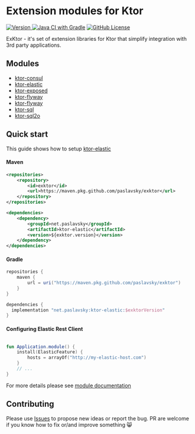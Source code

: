 # Extension modules for Ktor
[ ![Version](https://img.shields.io/badge/Version-1.6.7-blue.svg?style=flat&logo=apachemaven) ](https://github.com/paslavsky/exktor/releases/tag/1.6.7)
[![Java CI with Gradle](https://github.com/paslavsky/exktor/actions/workflows/gradle.yml/badge.svg)](https://github.com/paslavsky/exktor/actions/workflows/gradle.yml)
[![GitHub License](https://img.shields.io/badge/license-Apache%20License%202.0-blue.svg?style=flat)](http://www.apache.org/licenses/LICENSE-2.0)

ExKtor - it's set of extension libraries for Ktor that simplify integration with 3rd party applications.

## Modules
* [ktor-consul](ktor-consul/README.md)
* [ktor-elastic](ktor-elastic/README.md)
* [ktor-exposed](ktor-exposed/README.md)
* [ktor-flyway](ktor-flyway/README.md)
* [ktor-flyway](ktor-flyway/README.md)
* [ktor-sql](ktor-sql/README.md)
* [ktor-sql2o](ktor-sql2o/README.md)

## Quick start
This guide shows how to setup [ktor-elastic](ktor-elastic/README.md)

#### Maven
```xml
<repositories>
    <repository>
        <id>exktor</id>
        <url>https://maven.pkg.github.com/paslavsky/exktor</url>
    </repository>
</repositories>

<dependencies>
    <dependency>
        <groupId>net.paslavsky</groupId>
        <artifactId>ktor-elastic</artifactId>
        <version>${exktor.version}</version>
    </dependency>
</dependencies>
```

#### Gradle
```groovy
repositories {
    maven {
        url = uri("https://maven.pkg.github.com/paslavsky/exktor")
    }
}

dependencies {
  implementation "net.paslavsky:ktor-elastic:$exktorVersion"
}
```

#### Configuring Elastic Rest Client
```kotlin

fun Application.module() {
    install(ElasticFeature) {
        hosts = arrayOf("http://my-elastic-host.com")
    }
    // ...
}
```
For more details please see [module documentation](ktor-elastic/README.md)

## Contributing

Please use [Issues](https://github.com/paslavsky/exktor/issues) to propose new ideas or report the bug. 
PR are welcome if you know how to fix or/and improve something :smile_cat:
